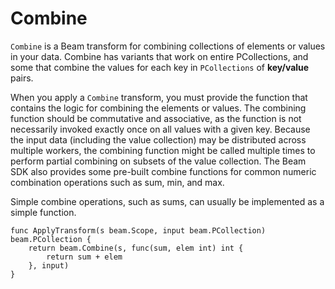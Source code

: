 <!--
Licensed under the Apache License, Version 2.0 (the "License");
you may not use this file except in compliance with the License.
You may obtain a copy of the License at

http://www.apache.org/licenses/LICENSE-2.0

Unless required by applicable law or agreed to in writing, software
distributed under the License is distributed on an "AS IS" BASIS,
WITHOUT WARRANTIES OR CONDITIONS OF ANY KIND, either express or implied.
See the License for the specific language governing permissions and
limitations under the License.
-->

# Combine

`Combine` is a Beam transform for combining collections of elements or values in your data. Combine has variants that work on entire PCollections, and some that combine the values for each key in `PCollections` of **key/value** pairs.

When you apply a `Combine` transform, you must provide the function that contains the logic for combining the elements or values. The combining function should be commutative and associative, as the function is not necessarily invoked exactly once on all values with a given key. Because the input data (including the value collection) may be distributed across multiple workers, the combining function might be called multiple times to perform partial combining on subsets of the value collection. The Beam SDK also provides some pre-built combine functions for common numeric combination operations such as sum, min, and max.

Simple combine operations, such as sums, can usually be implemented as a simple function.

```
func ApplyTransform(s beam.Scope, input beam.PCollection) beam.PCollection {
	return beam.Combine(s, func(sum, elem int) int {
		return sum + elem
	}, input)
}
```